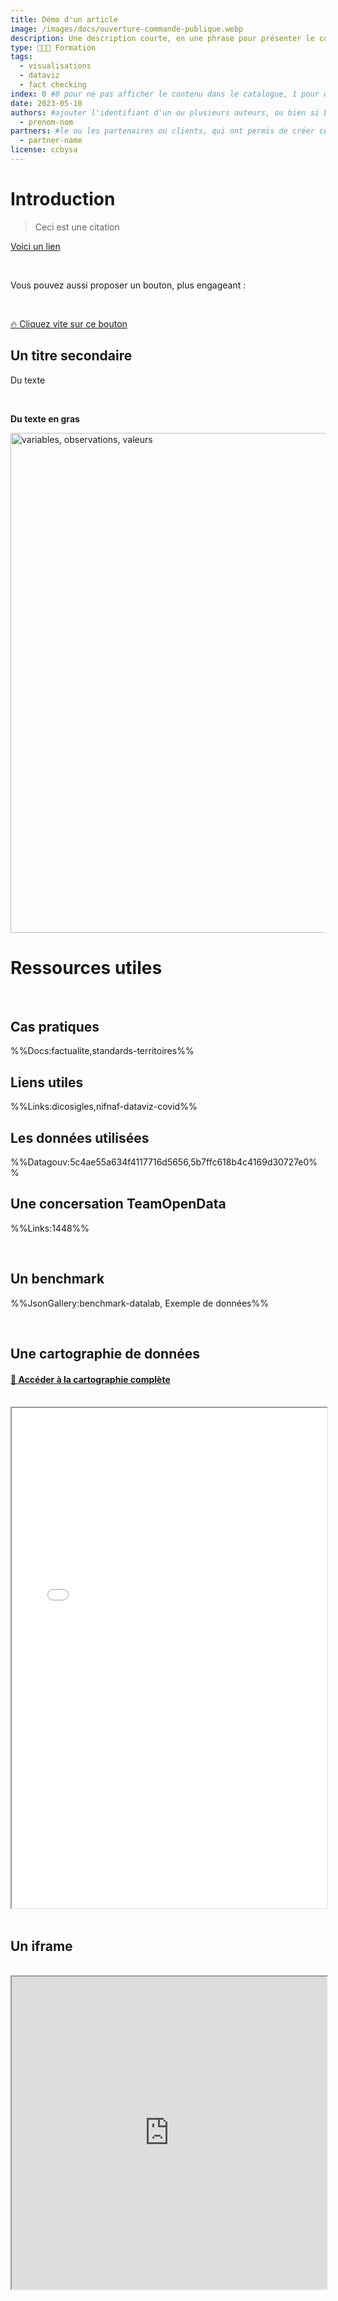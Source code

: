 ```yaml
---
title: Démo d'un article
image: /images/docs/ouverture-commande-publique.webp
description: Une description courte, en une phrase pour présenter le contenu
type: 🧑🏽‍🏫 Formation
tags:
  - visualisations
  - dataviz
  - fact checking
index: 0 #0 pour ne pas afficher le contenu dans le catalogue, 1 pour qu'il s'affiche dans le catalogue
date: 2023-05-10
authors: #ajouter l'identifiant d'un ou plusieurs auteurs, ou bien si besoin / préférence, "equipe-datactivist"
  - prenom-nom
partners: #le ou les partenaires ou clients, qui ont permis de créer ce contenu, ou avec qui il a été testé.
  - partner-name
license: ccbysa
--- 
```


# Introduction

> Ceci est une citation

[Voici un lien](https://datactivist.coop/infolab_poitiers/facto_sandwich/#1)

</br>

Vous pouvez aussi proposer un bouton, plus engageant :

</br>

<a href="https://votre-lien.org" class="customButton">🔥 Cliquez vite sur ce bouton</a>

## Un titre secondaire

Du texte

</br>

**Du texte en gras**

<img src="/images/docs/nettoyer-donnees/tidydata.png" alt="variables, observations, valeurs" width="800"/>

# Ressources utiles

</br>

## Cas pratiques

%%Docs:factualite,standards-territoires%%

## Liens utiles

%%Links:dicosigles,nifnaf-dataviz-covid%%

## Les données utilisées

%%Datagouv:5c4ae55a634f4117716d5656,5b7ffc618b4c4169d30727e0%%

## Une concersation TeamOpenData

%%Links:1448%%

</br>

## Un benchmark

%%JsonGallery:benchmark-datalab, Exemple de données%%

</br>

## Une cartographie de données

#### [🔎 Accéder à la cartographie complète](https://open.datactivist.coop/datamap/datamap?data=&datamap-id=sud-transports&view=gallery)

</br>

<iframe
  width="100%"
  height="800"
  src="/view/datamaplight?data&datamap-id=sud-transports"
  sandbox="allow-same-origin allow-scripts">
</iframe>

</br>
</br>

## Un iframe

</br>

<div class="responsiveIframe">
  <iframe
    width="100%"
    height="500"
    src="https://datactivist.coop/upop/#1">
  </iframe>
</div>
